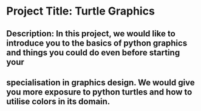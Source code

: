 # Project Title: Turtle Graphics

## Description: In this project, we would like to introduce you to the basics of python graphics and things you could do even before starting your
## specialisation in graphics design. We would give you more exposure to python turtles and how to utilise colors in its domain.
